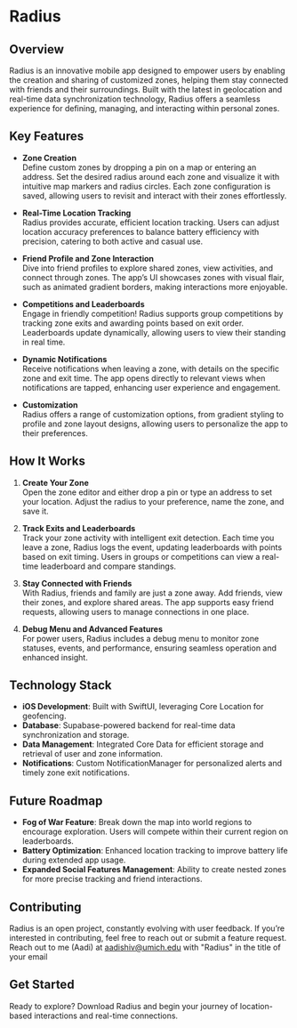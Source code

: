 # Radius

## Overview
Radius is an innovative mobile app designed to empower users by enabling the creation and sharing of customized zones, helping them stay connected with friends and their surroundings. Built with the latest in geolocation and real-time data synchronization technology, Radius offers a seamless experience for defining, managing, and interacting within personal zones.

## Key Features

- **Zone Creation**  
  Define custom zones by dropping a pin on a map or entering an address. Set the desired radius around each zone and visualize it with intuitive map markers and radius circles. Each zone configuration is saved, allowing users to revisit and interact with their zones effortlessly.

- **Real-Time Location Tracking**  
  Radius provides accurate, efficient location tracking. Users can adjust location accuracy preferences to balance battery efficiency with precision, catering to both active and casual use.

- **Friend Profile and Zone Interaction**  
  Dive into friend profiles to explore shared zones, view activities, and connect through zones. The app’s UI showcases zones with visual flair, such as animated gradient borders, making interactions more enjoyable.

- **Competitions and Leaderboards**  
  Engage in friendly competition! Radius supports group competitions by tracking zone exits and awarding points based on exit order. Leaderboards update dynamically, allowing users to view their standing in real time.

- **Dynamic Notifications**  
  Receive notifications when leaving a zone, with details on the specific zone and exit time. The app opens directly to relevant views when notifications are tapped, enhancing user experience and engagement.

- **Customization**  
  Radius offers a range of customization options, from gradient styling to profile and zone layout designs, allowing users to personalize the app to their preferences.

## How It Works

1. **Create Your Zone**  
   Open the zone editor and either drop a pin or type an address to set your location. Adjust the radius to your preference, name the zone, and save it.

2. **Track Exits and Leaderboards**  
   Track your zone activity with intelligent exit detection. Each time you leave a zone, Radius logs the event, updating leaderboards with points based on exit timing. Users in groups or competitions can view a real-time leaderboard and compare standings.

3. **Stay Connected with Friends**  
   With Radius, friends and family are just a zone away. Add friends, view their zones, and explore shared areas. The app supports easy friend requests, allowing users to manage connections in one place.

4. **Debug Menu and Advanced Features**  
   For power users, Radius includes a debug menu to monitor zone statuses, events, and performance, ensuring seamless operation and enhanced insight.

## Technology Stack

- **iOS Development**: Built with SwiftUI, leveraging Core Location for geofencing.
- **Database**: Supabase-powered backend for real-time data synchronization and storage.
- **Data Management**: Integrated Core Data for efficient storage and retrieval of user and zone information.
- **Notifications**: Custom NotificationManager for personalized alerts and timely zone exit notifications.

## Future Roadmap

- **Fog of War Feature**: Break down the map into world regions to encourage exploration. Users will compete within their current region on leaderboards.
- **Battery Optimization**: Enhanced location tracking to improve battery life during extended app usage.
- **Expanded Social Features Management**: Ability to create nested zones for more precise tracking and friend interactions.

## Contributing

Radius is an open project, constantly evolving with user feedback. If you’re interested in contributing, feel free to reach out or submit a feature request.
Reach out to me (Aadi) at [aadishiv@umich.edu](mailto:aadishiv@umich.edu) with "Radius" in the title of your email


## Get Started

Ready to explore? Download Radius and begin your journey of location-based interactions and real-time connections.
